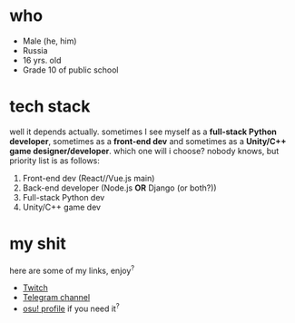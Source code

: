 # who
- Male (he, him)
- Russia
- 16 yrs. old
- Grade 10 of public school

# tech stack
well it depends actually. sometimes I see myself as a **full-stack Python developer**, sometimes as a **front-end dev** and sometimes as a **Unity/C++ game designer/developer**.
which one will i choose? nobody knows, but priority list is as follows:
1. Front-end dev (React//Vue.js main)
1. Back-end developer (Node.js **OR** Django (or both?))
1. Full-stack Python dev
1. Unity/C++ game dev

# my shit
here are some of my links, enjoy<sup>?</sup>
- [Twitch](https://twitch.tv/BANGKOKTAGANROG)
- [Telegram channel](https://t.me/bngkktgnrgosu)
- [osu! profile](https://osu.ppy.sh/users/15889598) if you need it<sup>?</sup>
